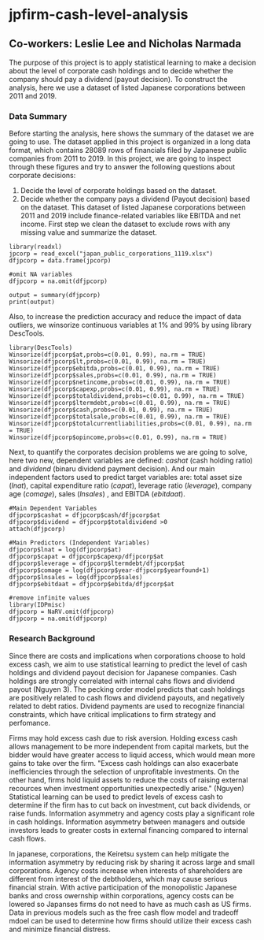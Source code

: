 # jpfirm-cash-level-analysis 
## Co-workers: Leslie Lee and Nicholas Narmada
The purpose of this project is to apply statistical learning to make a decision about the level of corporate 
cash holdings and to decide whether the company should pay a dividend (payout decision). To construct the analysis, 
here we use a dataset of listed Japanese corporations between 2011 and 2019.

### Data Summary
Before starting the analysis, here shows the summary of the dataset we are going to use. The dataset applied in this project
is organized in a long data format, which contains 28089 rows of financials filed by Japanese public companies from 2011 to 2019. In 
this project, we are going to inspect through these figures and try to answer the following questions about corporate decisions:
1. Decide the level of corporate holdings based on the dataset.
2. Decide whether the company pays a dividend (Payout decision) based on the dataset.
This dataset of listed Japanese corporations between 2011 and 2019 include finance-related variables like EBITDA and net income. First
step we clean the dataset to exclude rows with any missing value and summarize the dataset.
```
library(readxl)
jpcorp = read_excel("japan_public_corporations_1119.xlsx")
dfjpcorp = data.frame(jpcorp)

#omit NA variables
dfjpcorp = na.omit(dfjpcorp)

output = summary(dfjpcorp)
print(output)
```
Also, to increase the prediction accuracy and reduce the impact of data outliers, we winsorize continuous variables at 1% and 99% 
by using library DescTools.
```
library(DescTools)
Winsorize(dfjpcorp$at,probs=c(0.01, 0.99), na.rm = TRUE)
Winsorize(dfjpcorp$lt,probs=c(0.01, 0.99), na.rm = TRUE)
Winsorize(dfjpcorp$ebitda,probs=c(0.01, 0.99), na.rm = TRUE)
Winsorize(dfjpcorp$sales,probs=c(0.01, 0.99), na.rm = TRUE)
Winsorize(dfjpcorp$netincome,probs=c(0.01, 0.99), na.rm = TRUE)
Winsorize(dfjpcorp$capexp,probs=c(0.01, 0.99), na.rm = TRUE)
Winsorize(dfjpcorp$totaldividend,probs=c(0.01, 0.99), na.rm = TRUE)
Winsorize(dfjpcorp$ltermdebt,probs=c(0.01, 0.99), na.rm = TRUE)
Winsorize(dfjpcorp$cash,probs=c(0.01, 0.99), na.rm = TRUE)
Winsorize(dfjpcorp$totalsale,probs=c(0.01, 0.99), na.rm = TRUE)
Winsorize(dfjpcorp$totalcurrentliabilities,probs=c(0.01, 0.99), na.rm = TRUE)
Winsorize(dfjpcorp$opincome,probs=c(0.01, 0.99), na.rm = TRUE)
```
Next, to quantify the corporates decision problems we are going to solve, here two new, dependent variables are defined: *cashat* 
(cash holding ratio) and *dividend* (binaru dividend payment decision). And our main independent factors used to predict target variables 
are: total asset size (*lnat*), capital expenditure ratio (*capat*), leverage ratio (*leverage*), company age (*comage*), sales (*lnsales*)
, and EBITDA (*ebitdaat*).
```
#Main Dependent Variables
dfjpcorp$cashat = dfjpcorp$cash/dfjpcorp$at
dfjpcorp$dividend = dfjpcorp$totaldividend >0
attach(dfjpcorp)

#Main Predictors (Independent Variables)
dfjpcorp$lnat = log(dfjpcorp$at)
dfjpcorp$capat = dfjpcorp$capexp/dfjpcorp$at
dfjpcorp$leverage = dfjpcorp$ltermdebt/dfjpcorp$at
dfjpcorp$comage = log(dfjpcorp$year-dfjpcorp$yearfound+1)
dfjpcorp$lnsales = log(dfjpcorp$sales)
dfjpcorp$ebitdaat = dfjpcorp$ebitda/dfjpcorp$at

#remove infinite values
library(IDPmisc)
dfjpcorp = NaRV.omit(dfjpcorp)
dfjpcorp = na.omit(dfjpcorp)
```
### Research Background
Since there are costs and implications when corporations choose to hold excess cash, we aim to use statistical learning to predict the
level of cash holdings and dividend payout decision for Japanese companies. Cash holdings are strongly correlated with internal cahs 
flows and dividend payout (Nguyen 3). The pecking order model predicts that cash holdings are positively related to cash flows and dividend payouts, and negatively related to debt ratios. Dividend payments are used to recognize financial constraints, which have critical implications to firm strategy and perfomance.

Firms may hold excess cash due to risk aversion. Holding excess cash allows management to be more independent from capital markets, but the bidder would have greater access to liquid access, which would mean more gains to take over the firm. "Excess cash holdings can also exacerbate inefficiencies through the selection of unprofitable investments. On the other hand, firms hold liquid assets to reduce the costs of raising external recources when investment opportunities unexpectedly arise." (Nguyen)
Statistical learning can be used to predict levels of excess cash to determine if the firm has to cut back on investment, cut back dividends, or raise funds. Information asymmetry and agency costs play a significant role in cash holdings. Information asymmetry between managers and outside investors leads to greater costs in external financing compared to internal cash flows.

In japanese, corporations, the Keiretsu system can help mitigate the information asymmetry by reducing risk by sharing it across large and small corporations. Agency costs increase when interests of shareholders are different from interest of the debtholders, which may cause serious financial strain. With active participation of the monopolistic Japanese banks and cross owernship within corporations, agency costs can be lowered so Japanses firms do not need to have as much cash as US firms. Data in previous models such as the free cash flow model and tradeoff mdoel can be used to determine how firms should utilize their excess cash and minimize financial distress.
